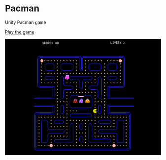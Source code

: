 # Pacman
 Unity Pacman game
 
[Play the game](https://play.unity.com/mg/other/webgl-builds-378834)

![](https://github.com/Stavush/Pacman/blob/main/PacmanScreenshot.png)
